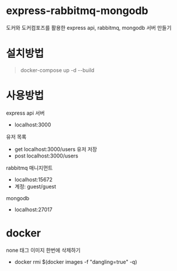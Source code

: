 # express-rabbitmq-mongodb
도커와 도커컴포즈를 활용한 express api, rabbitmq, mongodb 서버 만들기

# 설치방법
> docker-compose up -d --build

# 사용방법
express api 서버
- localhost:3000

유저 목록
- get localhost:3000/users
유저 저장
- post localhost:3000/users

rabbitmq 매니지먼트
- localhost:15672
- 계정: guest/guest

mongodb
- localhost:27017

# docker
none 태그 이미지 한번에 삭제하기
- docker rmi $(docker images -f "dangling=true" -q)